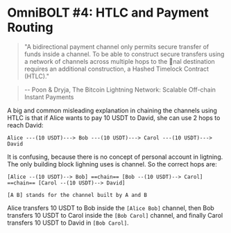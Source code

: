 # OmniBOLT #4: HTLC and Payment Routing

>"A bidirectional payment channel only permits secure transfer of funds inside a channel. To be able to construct secure transfers using a network of channels across multiple hops to the nal destination requires an additional construction, a Hashed Timelock Contract (HTLC)."

> -- Poon & Dryja, The Bitcoin Lightning Network: Scalable Off-chain Instant Payments
  

A big and common misleading explanation in chaining the channels using HTLC is that if Alice wants to pay 10 USDT to David, she can use 2 hops to reach David:

```
Alice ---(10 USDT)---> Bob ---(10 USDT)---> Carol ---(10 USDT)---> David
```

It is confusing, because there is no concept of personal account in ligtning. The only building block lighning uses is channel. So the correct hops are:

```
[Alice --(10 USDT)--> Bob] ==chain== [Bob --(10 USDT)--> Carol] ==chain== [Carol --(10 USDT)--> David]

[A B] stands for the channel built by A and B
```

Alice transfers 10 USDT to Bob inside the `[Alice Bob]` channel, then Bob transfers 10 USDT to Carol inside the `[Bob Carol]` channel, and finally Carol transfers 10 USDT to David in `[Bob Carol]`.


